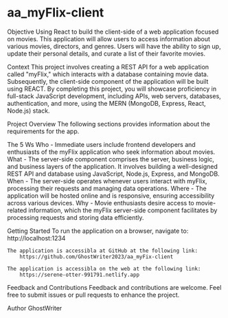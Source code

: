 # aa_myFlix-client

Objective
    Using React to build the client-side of a web application focused on movies. This application will allow users to access information about various movies, directors, and genres. Users will have the ability to sign up, update their personal details, and curate a list of their favorite movies.

Context
    This project involves creating a REST API for a web application called "myFlix," which interacts with a database containing movie data. Subsequently, the client-side component of the application will be built using REACT. By completing this project, you will showcase proficiency in full-stack JavaScript development, including APIs, web servers, databases, authentication, and more, using the MERN (MongoDB, Express, React, Node.js) stack.

Project Overview
    The following sections provides information about the requirements for the app.

The 5 Ws
    Who - Immediate users include frontend developers and enthusiasts of the myFlix application who seek information about movies.
    What - The server-side component comprises the server, business logic, and business layers of the application. It involves building a well-designed REST API and database using JavaScript, Node.js, Express, and MongoDB.
    When - The server-side operates whenever users interact with myFlix, processing their requests and managing data operations.
    Where - The application will be hosted online and is responsive, ensuring accessibility across various devices.
    Why - Movie enthusiasts desire access to movie-related information, which the myFlix server-side component facilitates by processing requests and storing data efficiently.

Getting Started
    To run the application on a browser, navigate to:
        http://localhost:1234

    The application is accessibla at GitHub at the following link:
        https://github.com/GhostWriter2023/aa_myFix-client

    The application is accessibla on the web at the following link:    
        https://serene-otter-991791.netlify.app

Feedback and Contributions
    Feedback and contributions are welcome. Feel free to submit issues or pull requests to enhance the project.

Author
    GhostWriter
    